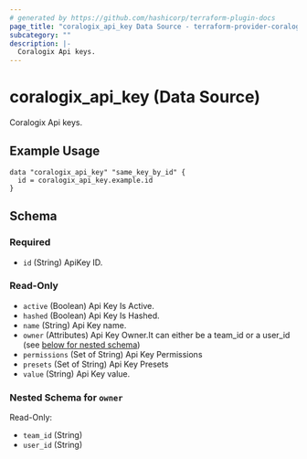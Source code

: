 ```yaml
---
# generated by https://github.com/hashicorp/terraform-plugin-docs
page_title: "coralogix_api_key Data Source - terraform-provider-coralogix"
subcategory: ""
description: |-
  Coralogix Api keys.
---
```


# coralogix_api_key (Data Source)

Coralogix Api keys.

## Example Usage

```hcl
data "coralogix_api_key" "same_key_by_id" {
  id = coralogix_api_key.example.id
}
``` 

<!-- schema generated by tfplugindocs -->
## Schema

### Required

- `id` (String) ApiKey ID.

### Read-Only

- `active` (Boolean) Api Key Is Active.
- `hashed` (Boolean) Api Key Is Hashed.
- `name` (String) Api Key name.
- `owner` (Attributes) Api Key Owner.It can either be a team_id or a user_id (see [below for nested schema](#nestedatt--owner))
- `permissions` (Set of String) Api Key Permissions
- `presets` (Set of String) Api Key Presets
- `value` (String) Api Key value.

<a id="nestedatt--owner"></a>
### Nested Schema for `owner`

Read-Only:

- `team_id` (String)
- `user_id` (String)
